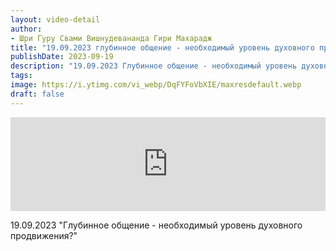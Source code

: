 ```yaml
---
layout: video-detail
author:
- Шри Гуру Свами Вишнудевананда Гири Махарадж
title: "19.09.2023 глубинное общение - необходимый уровень духовного продвижения?"
publishDate: 2023-09-19
description: "19.09.2023 Глубинное общение - необходимый уровень духовного продвижения?"
tags: 
image: https://i.ytimg.com/vi_webp/DqFYFoVbXIE/maxresdefault.webp
draft: false
---
```


<iframe width="100%" src="https://www.youtube.com/embed/DqFYFoVbXIE" frameborder="0" allowfullscreen=""></iframe> 

 19.09.2023 "Глубинное общение - необходимый уровень духовного продвижения?"

  

 